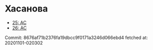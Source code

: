 # Хасанова
- [25: AC](25.md)
- [26: AC](26.md)

Commit: 8676af71b2376fa19dbcc9f0171a3246d066ebd4
 fetched at: 20201101-020302
